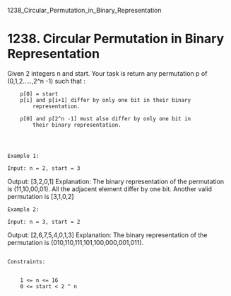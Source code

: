 1238_Circular_Permutation_in_Binary_Representation
# 1238. Circular Permutation in Binary Representation

Given 2 integers n and start. Your task is return
        any permutation p of (0,1,2.....,2^n -1) such
        that :

    
        p[0] = start
        p[i] and p[i+1] differ by only one bit in their binary
            representation.
        
        p[0] and p[2^n -1] must also differ by only one bit in
            their binary representation.
        
    

     
    Example 1:

    Input: n = 2, start = 3
Output: [3,2,0,1]
Explanation: The binary representation of the permutation is (11,10,00,01).
All the adjacent element differ by one bit. Another valid permutation is [3,1,0,2]

    Example 2:

    Input: n = 3, start = 2
Output: [2,6,7,5,4,0,1,3]
Explanation: The binary representation of the permutation is (010,110,111,101,100,000,001,011).

     
    Constraints:

    
        1 <= n <= 16
        0 <= start < 2 ^ n